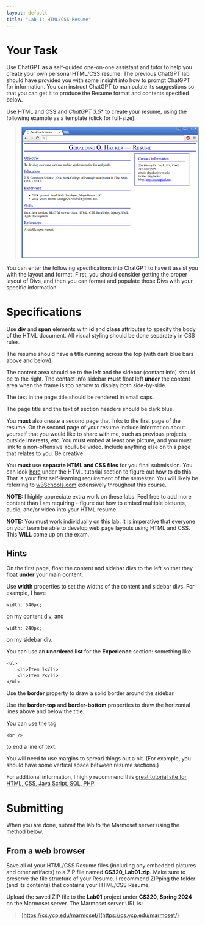 ```yaml
---
layout: default
title: "Lab 1: HTML/CSS Resume"
---
```


Your Task
=========

Use ChatGPT as a self-guided one-on-one assistant and tutor to help you create your own personal HTML/CSS resume.  The previous ChatGPT lab should have provided you with some insight into how to prompt ChatGPT for information.  You can instruct ChatGPT to manipulate its suggestions so that you can get it to produce the Resume format and contents specified below.

Use HTML and CSS and *ChatGPT 3.5** to create your resume, using the following example as a template (click for full-size).

> <a href="images/lab01/resume.png"><img style="width: 500px;" src="images/lab01/resume.png" /></a>

You can enter the following specifications into ChatGPT to have it assist you with the layout and format.  First, you should consider getting the proper layout of Divs, and then you can format and populate those Divs with your specific information.

Specifications
==============

Use **div** and **span** elements with **id** and **class** attributes to specify the body of the HTML document. All visual styling should be done separately in CSS rules.

The resume should have a title running across the top (with dark blue bars above and below).

The content area should be to the left and the sidebar (contact info) should be to the right.  The contact info sidebar **must** float left **under** the content area when the frame is too narrow to display both side-by-side.

The text in the page title should be rendered in small caps.

The page title and the text of section headers should be dark blue.

You **must** also create a second page that links to the first page of the resume.  On the second page of your resume include information about yourself that you would like to share with me, such as previous projects, outside interests, etc.  You must embed at least one picture, and you must link to a non-offensive YouTube video.  Include anything else on this page that relates to you.  Be creative.

You **must** use **separate HTML and CSS files** for you final submission.  You can look [here](https://www.w3schools.com/html/default.asp) under the HTML tutorial section to figure out how to do this.  That is your first self-learning requirement of the semester.  You will likely be referring to [w3Schools.com](http://www.w3schools.com) extensively throughout this course.

**NOTE:** I highly appreciate extra work on these labs.  Feel free to add more content than I am requiring - figure out how to embed multiple pictures, audio, and/or video into your HTML resume.

**NOTE:** You must work individually on this lab.  It is imperative that everyone on your team be able to develop web page layouts using HTML and CSS.  This **WILL** come up on the exam.

Hints
-----

On the first page, float the content and sidebar divs to the left so that they float **under** your main content.

Use **width** properties to set the widths of the content and sidebar divs. For example, I have

    width: 540px;

on my content div, and

    width: 240px;

on my sidebar div.

You can use an **unordered list** for the **Experience** section: something like

    <ul>
        <li>Item 1</li>
        <li>Item 2</li>
    </ul>

Use the **border** property to draw a solid border around the sidebar.

Use the **border-top** and **border-bottom** properties to draw the horizontal lines above and below the title.

You can use the tag

    <br />

to end a line of text.

You will need to use margins to spread things out a bit. (For example, you should have some vertical space between resume sections.)

For additional information, I highly recommend this [great tutorial site for HTML, CSS, Java Script, SQL, PHP](http://www.w3schools.com).

Submitting
==========

When you are done, submit the lab to the Marmoset server using the method below.


From a web browser
------------------

Save all of your HTML/CSS Resume files (including any embedded pictures and other artifacts) to a ZIP file named **CS320_Lab01.zip**.  Make sure to preserve the file structure of your Resume.  I recommend ZIPping the folder (and its contents) that contains your HTML/CSS Resume,

Upload the saved ZIP file to the **Lab01** project under **CS320, Spring 2024** on the Marmoset server. The Marmoset server URL is:

> [https://cs.ycp.edu/marmoset/](https://cs.ycp.edu/marmoset/)